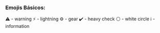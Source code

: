 
### Emojis Básicos:
⚠️ - warning
⚡ - lightning 
⚙️ - gear 
✔️ - heavy check
⚪ - white circle
ℹ️ - information
